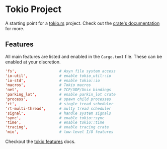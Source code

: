 # Tokio Project

A starting point for a [tokio.rs] project. Check out the [crate's documentation] for more.

[tokio docs]: https://docs.rs/tokio/latest/tokio/
[crate's documentation]: https://docs.rs/tokio/latest/tokio/◊
[tokio.rs]: https://docs.rs/crate/tokio/latest

## Features

All main features are listed and enabled in the `Cargo.toml` file. These can be enabled at your
discretion.

```toml
'fs',                   # Asyn file system access
'io-util',              # enable tokio_util::io
'io-std',               # enable tokio::io
'macros',               # Tokio macros
'net',                  # TCP/UDP/Unix bindings
'parking_lot',          # enable parkin_lot crate
'process',              # spawn child processes
'rt',                   # single tread scheduler
'rt-multi-thread',      # multy tread scheduler
'signal',               # handle system signals
'sync',                 # enable tokio::sync
'time',                 # enable tokio::time
'tracing',              # enable tracing crate
'mio',                  # low-level I/O features
```

Checkout the [tokio features] docs.

[tokio features]: https://docs.rs/crate/tokio/latest/features
